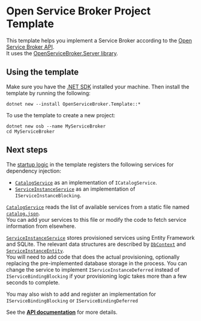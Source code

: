 # Open Service Broker Project Template

This template helps you implement a Service Broker according to the [Open Service Broker API](https://www.openservicebrokerapi.org/).  
It uses the [OpenServiceBroker.Server library](https://github.com/TypedRest/OpenServiceBroker#server-library).

## Using the template

Make sure you have the [.NET SDK](https://dotnet.microsoft.com/download/dotnet-core) installed your machine. Then install the template by running the following:

    dotnet new --install OpenServiceBroker.Template::*

To use the template to create a new project:

    dotnet new osb --name MyServiceBroker
    cd MyServiceBroker

## Next steps

The [startup logic](Startup.cs) in the template registers the following services for dependency injection:

- [`CatalogService`](CatalogService.cs) as an implementation of `ICatalogService`.
- [`ServiceInstanceService`](ServiceInstanceService.cs) as an implementation of `IServiceInstanceBlocking`.

[`CatalogService`](CatalogService.cs) reads the list of available services from a static file named [`catalog.json`](catalog.json).  
You can add your services to this file or modify the code to fetch service information from elsewhere.

[`ServiceInstanceService`](ServiceInstanceService.cs) stores provisioned services using Entity Framework and SQLite. The relevant data structures are described by [`DbContext`](DbContext.cs) and [`ServiceInstanceEntity`](ServiceInstanceEntity.cs).  
You will need to add code that does the actual provisioning, optionally replacing the pre-implemented database storage in the process. You can change the service to implement `IServiceInstanceDeferred` instead of `IServiceBindingBlocking` if your provisioning logic takes more than a few seconds to complete.

You may also wish to add and register an implementation for `IServiceBindingBlocking` or `IServiceBindingDeferred`

See the **[API documentation](https://openservicebroker.typedrest.net/)** for more details.
